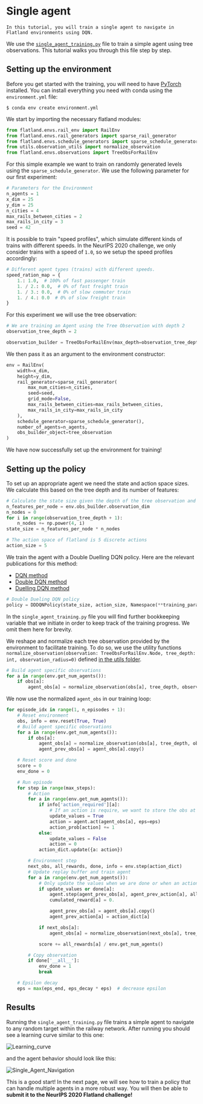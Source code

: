 Single agent
===

```{admonition} Goal
In this tutorial, you will train a single agent to navigate in Flatland environments using DQN.
```

We use the [`single_agent_training.py`](https://gitlab.aicrowd.com/flatland/flatland-examples/blob/master/reinforcement_learning/single_agent_training.py) file to train a simple agent using tree observations. This tutorial walks you through this file step by step.

Setting up the environment
---

Before you get started with the training, you will need to have [PyTorch](https://pytorch.org/get-started/locally/) installed. You can install everything you need with conda using the `environment.yml` file:

```console
$ conda env create environment.yml
```

We start by importing the necessary flatland modules:

```python
from flatland.envs.rail_env import RailEnv
from flatland.envs.rail_generators import sparse_rail_generator
from flatland.envs.schedule_generators import sparse_schedule_generator
from utils.observation_utils import normalize_observation
from flatland.envs.observations import TreeObsForRailEnv
```

For this simple example we want to train on randomly generated levels using the `sparse_schedule_generator`. We use the following parameter for our first experiment:

```python
# Parameters for the Environment
n_agents = 1
x_dim = 25
y_dim = 25
n_cities = 4
max_rails_between_cities = 2
max_rails_in_city = 3
seed = 42
```

It is possible to train "speed profiles", which simulate different kinds of trains with different speeds. In the NeurIPS 2020 challenge, we only consider trains with a speed of `1.0`, so we setup the speed profiles accordingly: 

```python
# Different agent types (trains) with different speeds.
speed_ration_map = {
    1.: 1.0,  # 100% of fast passenger train
    1. / 2.: 0.0,  # 0% of fast freight train
    1. / 3.: 0.0,  # 0% of slow commuter train
    1. / 4.: 0.0  # 0% of slow freight train
}
```

For this experiment we will use the tree observation:

```python
# We are training an Agent using the Tree Observation with depth 2
observation_tree_depth = 2

observation_builder = TreeObsForRailEnv(max_depth=observation_tree_depth)
```

We then pass it as an argument to the environment constructor:

```python
env = RailEnv(
    width=x_dim,
    height=y_dim,
    rail_generator=sparse_rail_generator(
        max_num_cities=n_cities,
        seed=seed,
        grid_mode=False,
        max_rails_between_cities=max_rails_between_cities,
        max_rails_in_city=max_rails_in_city
    ),
    schedule_generator=sparse_schedule_generator(),
    number_of_agents=n_agents,
    obs_builder_object=tree_observation
)
```

We have now successfully set up the environment for training!

Setting up the policy
---

To set up an appropriate agent we need the state and action space sizes. We calculate this based on the tree depth and its number of features:

```python
# Calculate the state size given the depth of the tree observation and the number of features
n_features_per_node = env.obs_builder.observation_dim
n_nodes = 0
for i in range(observation_tree_depth + 1):
    n_nodes += np.power(4, i)
state_size = n_features_per_node * n_nodes

# The action space of flatland is 5 discrete actions
action_size = 5
```

We train the agent with a Double Duelling DQN policy. Here are the relevant publications for this method:
- [DQN method](https://arxiv.org/abs/1312.5602)
- [Double DQN method](https://arxiv.org/abs/1509.06461)
- [Duelling DQN method](https://arxiv.org/abs/1511.06581)

```python
# Double Dueling DQN policy
policy = DDDQNPolicy(state_size, action_size, Namespace(**training_parameters))
```

In the `single_agent_training.py` file you will find further bookkeeping variable that we initiate in order to keep track of the training progress. We omit them here for brevity. 

We reshape and normalize each tree observation provided by the environment to facilitate training. To do so, we use the utility functions `normalize_observation(observation: TreeObsForRailEnv.Node, tree_depth: int, observation_radius=0)` defined [in the utils folder](https://gitlab.aicrowd.com/flatland/flatland-examples/blob/master/utils/observation_utils.py).

```python
# Build agent specific observations
for a in range(env.get_num_agents()):
    if obs[a]:
        agent_obs[a] = normalize_observation(obs[a], tree_depth, observation_radius=10)
```

We now use the normalized `agent_obs` in our training loop:

```python
for episode_idx in range(1, n_episodes + 1):
    # Reset environment
    obs, info = env.reset(True, True)
    # Build agent specific observations
    for a in range(env.get_num_agents()):
        if obs[a]:
            agent_obs[a] = normalize_observation(obs[a], tree_depth, observation_radius=10)
            agent_prev_obs[a] = agent_obs[a].copy()

    # Reset score and done
    score = 0
    env_done = 0

    # Run episode
    for step in range(max_steps):
        # Action
        for a in range(env.get_num_agents()):
            if info['action_required'][a]:
                # If an action is require, we want to store the obs at that step as well as the action
                update_values = True
                action = agent.act(agent_obs[a], eps=eps)
                action_prob[action] += 1
            else:
                update_values = False
                action = 0
            action_dict.update({a: action})

        # Environment step
        next_obs, all_rewards, done, info = env.step(action_dict)
        # Update replay buffer and train agent
        for a in range(env.get_num_agents()):
            # Only update the values when we are done or when an action was taken and thus relevant information is present
            if update_values or done[a]:
                agent.step(agent_prev_obs[a], agent_prev_action[a], all_rewards[a], agent_obs[a], done[a])
                cumulated_reward[a] = 0.

                agent_prev_obs[a] = agent_obs[a].copy()
                agent_prev_action[a] = action_dict[a]

            if next_obs[a]:
                agent_obs[a] = normalize_observation(next_obs[a], tree_depth, observation_radius=10)

            score += all_rewards[a] / env.get_num_agents()

        # Copy observation
        if done['__all__']:
            env_done = 1
            break

    # Epsilon decay
    eps = max(eps_end, eps_decay * eps)  # decrease epsilon
```

Results
---

Running the `single_agent_training.py` file trains a simple agent to navigate to any random target within the railway network. After running you should see a learning curve similar to this one:

![Learning_curve](https://i.imgur.com/yVGXpUy.png)

and the agent behavior should look like this:

![Single_Agent_Navigation](https://i.imgur.com/t5ULr4L.gif)

This is a good start! In the next page, we will see how to train a policy that can handle multiple agents in a more robust way. You will then be able to **submit it to the NeurIPS 2020 Flatland challenge!**
